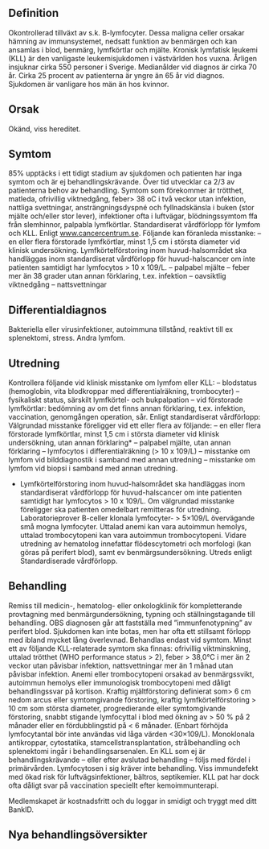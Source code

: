 ## Definition

Okontrollerad tillväxt av s.k. B-lymfocyter. Dessa maligna celler orsakar hämning av immunsystemet, nedsatt funktion av benmärgen och kan ansamlas i blod, benmärg, lymfkörtlar och mjälte.
Kronisk lymfatisk leukemi (KLL) är den vanligaste leukemisjukdomen i västvärlden hos vuxna. Årligen insjuknar cirka 550 personer i Sverige. Medianålder vid diagnos är cirka 70 år. Cirka 25 procent av patienterna är yngre än 65 år vid diagnos. Sjukdomen är vanligare hos män än hos kvinnor.

## Orsak

Okänd, viss hereditet.

## Symtom

85% upptäcks i ett tidigt stadium av sjukdomen och patienten har inga symtom och är ej behandlingskrävande. Över tid utvecklar ca 2/3 av patienterna behov av behandling. Symtom som förekommer är trötthet, matleda, ofrivillig viktnedgång, feber> 38 oC i två veckor utan infektion, nattliga svettningar, ansträngningsdyspné och fyllnadskänsla i buken (stor mjälte och/eller stor lever), infektioner ofta i luftvägar, blödningssymtom ffa från slemhinnor, palpabla lymfkörtlar.
Standardiserat vårdförlopp för lymfom och KLL. Enligt www.cancercentrum.se. Följande kan föranleda misstanke:
– en eller flera förstorade lymfkörtlar, minst 1,5 cm i största diameter vid klinisk undersökning. Lymfkörtelförstoring inom huvud-halsområdet ska handläggas inom standardiserat vårdförlopp för huvud-halscancer om inte patienten samtidigt har lymfocytos > 10 x 109/L.
– palpabel mjälte
– feber mer än 38 grader utan annan förklaring, t.ex. infektion
– oavsiktlig viktnedgång
– nattsvettningar

## Differentialdiagnos

Bakteriella eller virusinfektioner, autoimmuna tillstånd, reaktivt till ex splenektomi, stress. Andra lymfom.

## Utredning

Kontrollera följande vid klinisk misstanke om lymfom eller KLL:
– blodstatus (hemoglobin, vita blodkroppar med differentialräkning, trombocyter)
– fysikaliskt status, särskilt lymfkörtel- och bukpalpation
– vid förstorade lymfkörtlar: bedömning av om det finns annan förklaring, t.ex. infektion, vaccination, genomgången operation, sår.
Enligt standardiserat vårdförlopp:
Välgrundad misstanke föreligger vid ett eller flera av följande:
– en eller flera förstorade lymfkörtlar, minst 1,5 cm i största diameter vid klinisk undersökning, utan annan förklaring*
– palpabel mjälte, utan annan förklaring
– lymfocytos i differentialräkning (> 10 x 109/L)
– misstanke om lymfom vid bilddiagnostik i samband med annan utredning
– misstanke om lymfom vid biopsi i samband med annan utredning.
* Lymfkörtelförstoring inom huvud-halsområdet ska handläggas inom standardiserat vårdförlopp för huvud-halscancer om inte patienten samtidigt har lymfocytos > 10 x 109/L.
Om välgrundad misstanke föreligger ska patienten omedelbart remitteras för utredning.
Laboratorieprover B-celler klonala lymfocyter- > 5×109/L övervägande små mogna lymfocyter. Uttalad anemi kan vara autoimmun hemolys, uttalad trombocytopeni kan vara autoimmun trombocytopeni.
Vidare utredning av hematolog innefattar flödescytometri och morfologi (kan göras på perifert blod), samt ev benmärgsundersökning.
Utreds enligt Standardiserade vårdförlopp.

## Behandling

Remiss till medicin-, hematolog- eller onkologklinik för kompletterande provtagning med benmärgundersökning, typning och ställningstagande till behandling. OBS diagnosen går att fastställa med ”immunfenotypning” av perifert blod. Sjukdomen kan inte botas, men har ofta ett stillsamt förlopp med ibland mycket lång överlevnad.
Behandlas endast vid symtom. Minst ett av följande KLL-relaterade symtom ska finnas: ofrivillig viktminskning, uttalad trötthet (WHO performance status > 2), feber > 38,0°C i mer än 2 veckor utan påvisbar infektion, nattsvettningar mer än 1 månad utan påvisbar infektion. Anemi eller trombocytopeni orsakad av benmärgssvikt, autoimmun hemolys eller immunologisk trombocytopeni med dåligt behandlingssvar på kortison. Kraftig mjältförstoring definierat som> 6 cm nedom arcus eller symtomgivande förstoring, kraftig lymfkörtelförstoring > 10 cm som största diameter, progredierande eller symtomgivande förstoring, snabbt stigande lymfocyttal i blod med ökning av > 50 % på 2 månader eller en fördubblingstid på < 6 månader. (Enbart förhöjda lymfocytantal bör inte användas vid låga värden <30×109/L).
Monoklonala antikroppar, cytostatika, stamcellstransplantation, strålbehandling och splenektomi ingår i behandlingsarsenalen.
En KLL som ej är behandlingskrävande – eller efter avslutad behandling – följs med fördel i primärvården. Lymfocytosen i sig kräver inte behandling. Viss immundefekt med ökad risk för luftvägsinfektioner, bältros, septikemier. KLL pat har dock ofta dåligt svar på vaccination speciellt efter kemoimmunterapi.


Medlemskapet är kostnadsfritt och du loggar in smidigt och tryggt med ditt BankID.

## Nya behandlingsöversikter

